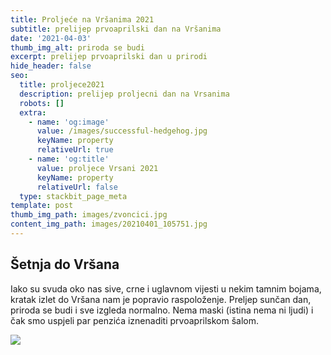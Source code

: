 ```yaml
---
title: Proljeće na Vršanima 2021
subtitle: prelijep prvoaprilski dan na Vršanima
date: '2021-04-03'
thumb_img_alt: priroda se budi
excerpt: prelijep prvoaprilski dan u prirodi
hide_header: false
seo:
  title: proljece2021
  description: prelijep proljecni dan na Vrsanima
  robots: []
  extra:
    - name: 'og:image'
      value: /images/successful-hedgehog.jpg
      keyName: property
      relativeUrl: true
    - name: 'og:title'
      value: proljece Vrsani 2021
      keyName: property
      relativeUrl: false
  type: stackbit_page_meta
template: post
thumb_img_path: images/zvoncici.jpg
content_img_path: images/20210401_105751.jpg
---
```

## Šetnja do Vršana

Iako su svuda oko nas sive, crne i uglavnom vijesti u nekim tamnim bojama, kratak izlet do Vršana nam je popravio raspoloženje. Preljep sunčan dan, priroda se budi i sve izgleda normalno. Nema maski (istina nema ni ljudi) i čak smo uspjeli par penzića iznenaditi prvoaprilskom šalom.

![](/images/robust-saturn.jpg)
